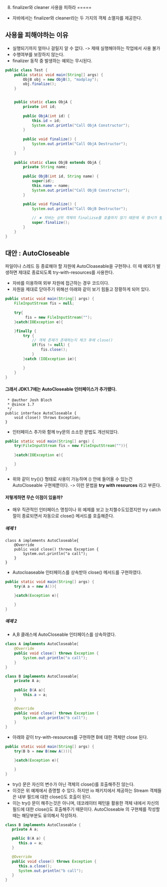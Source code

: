8. finalizer와 cleaner 사용을 피하라
=====

* 자바에서는 finalizer와 cleaner라는 두 가지의 객체 소멸자를 제공한다.  

사용을 피해야하는 이유
-----
* 실행되기까지 얼마나 걸릴지 알 수 없다.
 -> 제때 실행해야하는 작업에서 사용 불가
* 수행여부를 보장하지 않는다.
* finalizer 동작 중 발생하는 예외는 무시된다. 
  
```java
public class Test {
    public static void main(String[] args) {
        ObjB obj = new ObjB(3, "madplay");
        obj.finalize();
    }


    public static class ObjA {
        private int id;
    
        public ObjA(int id) {
            this.id = id;
            System.out.println("Call ObjA Constructor");
        }
    
        public void finalize() {
            System.out.println("Call ObjA Destructor");
        }
    }
    
    public static class ObjB extends ObjA {
        private String name;
    
        public ObjB(int id, String name) {
            super(id);
            this.name = name;
            System.out.println("Call ObjB Constructor");
        }
    
        public void finalize() {
            System.out.println("Call ObjB Destructor");

            // ★ 자바는 상위 객체의 finalizse를 호출하지 않기 때문에 꼭 명시가 필요하다.
            super.finalize();
        }
    }
} 
```  


  
  
대안 : AutoCloseable  
-----  
파일이나 스레드 등 종료해야 할 자원에 AutoCloaseable을 구현하나.
이 때 예외가 발생하면 제대로 종료되도록 try-with-resources를 사용한다.    



* 자바를 이용하여 외부 자원에 접근하는 경우 코드이다.
* 자원을 제대로 닫아주기 위해선 아래와 같이 보기 힘들고 장황하게 되어 있다.
 
```java
public static void main(String[] args) {
    FileInputStream fis = null;
	
	try{
		 fis = new FileInputStream("");
	}catch(IOException e){

	}finally {
		try {
			// 객체 존재가 존재하는지 체크 후에 close()
			if(fis != null) {
				fis.close();
			}
		}catch (IOException ie){

		}
	}
}
```


#### 그래서 JDK1.7에는 AutoCloseable 인터페이스가 추가됐다.  

```java/**
 * @author Josh Bloch
 * @since 1.7
 */
public interface AutoCloseable {
    void close() throws Exception;
}
```

* 인터페이스 추가와 함께 try문의 소소한 문법도 개선되었다.  

```java
public static void main(String[] args) {
    try(FileInputStream fis = new FileInputStream("")){
         
    }catch(IOException e){

    }
}
```

* 위와 같이 try(){} 형태로 사용이 가능하며 () 안에 들어올 수 있는건 AutoCloseable 구현체뿐이다. 
 -> 이런 문법을 **try with resources** 라고 부른다. 
 
#### 저렇게하면 무슨 이점이 있을까? 
* 매우 직관적인 인터페이스 명칭이나 위 예제를 보고 눈치챌수도있겠지만 try catch 절이 종료되면서 자동으로 close() 메서드를 호출해준다.


##### 예제 1
```
class A implements AutoCloseable{
    @Override
    public void close() throws Exception {
        System.out.println("a call");
    }
}
```
* Autocloaseable 인터페이스를 상속받아 close() 메서드를 구현하였다.  

```java
public static void main(String[] args) {
    try(A a = new A()){

    }catch(Exception e){

    }
}
```




##### 예제 2

* A,B 클래스에 AutoCloseable 인터페이스를 상속하였다.

```java
class A implements AutoCloseable{
    @Override
    public void close() throws Exception {
        System.out.println("a call");
    }
}

class B implements AutoCloseable{
	private A a;
	
    public B(A a){
		this.a = a;
    }

    @Override
    public void close() throws Exception {
        System.out.println("b call");
    }
}
```
* 아래와 같이 try-with-resources를 구현하면 B에 대한 객체만 close 된다.
  
```java
public static void main(String[] args) {
    try(B b = new B(new A())){

    }catch(Exception e){

    }
}
```


* try() 문은 자신의 변수가 아닌 객체의 close()를 호출해주진 않는다. 
* 이것은 위 예제에서 증명할 수 있다. 하지만 io 패키지에서 제공하는 Stream 객체들은 내부 필드에 대한 close()도 호출이 된다. 
* 이는 try() 문이 해주는것은 아니며, 데코레이터 패턴을 활용한 객체 내에서 자신의 필드에 대한 close()도 호출해주기 때문이다. AutoCloseable 의 구현체를 작성할때는 해당부분도 유의해서 작성하자.  

```java
class B implements AutoCloseable {
   private A a;

   public B(A a) {
      this.a = a;
   }

   @Override
   public void close() throws Exception {
      this.a.close();
      System.out.println("b call");
   }
}
```




